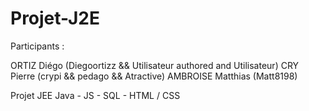 # Projet-J2E

Participants :

ORTIZ Diégo (Diegoortizz && Utilisateur authored and Utilisateur)
CRY Pierre (crypi && pedago && Atractive)
AMBROISE Matthias (Matt8198)


Projet JEE
Java - JS - SQL - HTML / CSS

